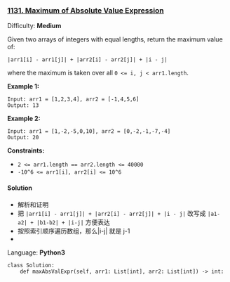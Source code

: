 ### [1131\. Maximum of Absolute Value Expression](https://leetcode.com/problems/maximum-of-absolute-value-expression/)

Difficulty: **Medium**


Given two arrays of integers with equal lengths, return the maximum value of:

`|arr1[i] - arr1[j]| + |arr2[i] - arr2[j]| + |i - j|`

where the maximum is taken over all `0 <= i, j < arr1.length`.

**Example 1:**

```
Input: arr1 = [1,2,3,4], arr2 = [-1,4,5,6]
Output: 13
```

**Example 2:**

```
Input: arr1 = [1,-2,-5,0,10], arr2 = [0,-2,-1,-7,-4]
Output: 20
```

**Constraints:**

*   `2 <= arr1.length == arr2.length <= 40000`
*   `-10^6 <= arr1[i], arr2[i] <= 10^6`


#### Solution
- 解析和证明
- 把 `|arr1[i] - arr1[j]| + |arr2[i] - arr2[j]| + |i - j|` 改写成 `|a1-a2| + |b1-b2| + |i-j|` 方便表达
- 按照索引顺序遍历数组，那么|i-j| 就是 j-1
- 

Language: **Python3**

```python3
class Solution:
    def maxAbsValExpr(self, arr1: List[int], arr2: List[int]) -> int:
        
```